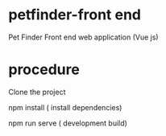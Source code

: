 # petfinder-front end
Pet Finder Front end web application (Vue js)
# procedure
Clone the project 

npm install ( install dependencies)

npm run serve ( development build)
